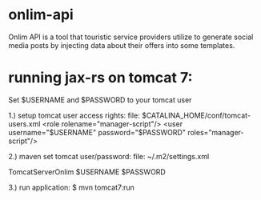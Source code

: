 # onlim-api
Onlim API is a tool that touristic service providers utilize to generate social media posts by injecting data about their offers into some templates.

# running jax-rs on tomcat 7:
Set $USERNAME and $PASSWORD to your tomcat user

1.) setup tomcat user access rights:
file: $CATALINA_HOME/conf/tomcat-users.xml
<role rolename="manager-script"/>
<user username="$USERNAME" password="$PASSWORD" roles="manager-script"/>

2.) maven set tomcat user/password:
file: ~/.m2/settings.xml
<?xml version="1.0" encoding="UTF-8" ?>
<settings>
    <servers>
        <server>
            <id>TomcatServerOnlim</id>
            <username>$USERNAME</username>
            <password>$PASSWORD</password>
        </server>
    </servers>
</settings>

3.) run application:
$ mvn tomcat7:run
